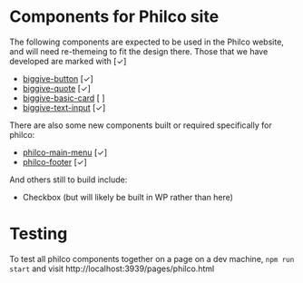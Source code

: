 # Components for Philco site

The following components are expected to be used in the Philco website, and will need re-themeing to fit the design
there. Those that we have developed are marked with [✓]

- [biggive-button](../src/components/biggive-button/readme.md) [✓]
- [biggive-quote](../src/components/biggive-quote/readme.md) [✓]
- [biggive-basic-card](../src/components/biggive-basic-card/readme.md) [ ]
- [biggive-text-input](../src/components/biggive-text-input/readme.md) [✓]

There are also some new components built or required specifically for philco:

- [philco-main-menu](../src/components/philco-main-menu/readme.md) [✓]
- [philco-footer](../src/components/philco-footer/readme.md) [✓]

And others still to build include:
- Checkbox (but will likely be built in WP rather than here)

# Testing

To test all philco components together on a page on a dev machine, `npm run start` and visit http://localhost:3939/pages/philco.html
